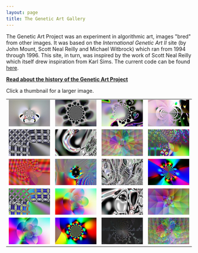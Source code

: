```yaml
---
layout: page
title: The Genetic Art Gallery
---
```


The Genetic Art Project was an experiment in algorithmic art, images "bred" from other images. It was based on the *International Genetic Art II* site (by John Mount, Scott Neal Reilly  and Michael Witbrock) which ran from 1994 through 1996.  This site, in turn, was inspired by the work of Scott Neal Reilly which itself drew inspiration from Karl Sims.  The current code can be found [here](https://github.com/JohnMount/Gart).

[**Read about the history of the Genetic Art Project**](history.md)

Click a thumbnail for a larger image.

<table>

<tr>
<td>
<a href="files/page5-1000-full.html"><img src="files/page5-1000-thumb.jpg" alt="page5-1000-full"/></a>
</td>
<td>
<a href="files/page5-1001-full.html"><img src="files/page5-1001-thumb.jpg" alt="page5-1001-full"/></a>
</td>
<td>
<a href="files/page5-1002-full.html"><img src="files/page5-1002-thumb.jpg" alt="page5-1002-full"/></a>
</td>
<td>
<a href="files/page5-1003-full.html"><img src="files/page5-1003-thumb.jpg" alt="page5-1003-full"/></a>
</td>
</tr>

<tr>
<td>
<a href="files/page5-1004-full.html"><img src="files/page5-1004-thumb.jpg" alt="page5-1004-full"/></a>
</td>
<td>
<a href="files/page5-1005-full.html"><img src="files/page5-1005-thumb.jpg" alt="page5-1005-full"/></a>
</td>
<td>
<a href="files/page5-1006-full.html"><img src="files/page5-1006-thumb.jpg" alt="page5-1006-full"/></a>
</td>
<td>
<a href="files/page5-1007-full.html"><img src="files/page5-1007-thumb.jpg" alt="page5-1007-full"/></a>
</td>
</tr>

<tr>
<td>
<a href="files/page5-1008-full.html"><img src="files/page5-1008-thumb.jpg" alt="page5-1008-full"/></a>
</td>
<td>
<a href="files/page5-1009-full.html"><img src="files/page5-1009-thumb.jpg" alt="page5-1009-full"/></a>
</td>
<td>
<a href="files/page5-1010-full.html"><img src="files/page5-1010-thumb.jpg" alt="page5-1010-full"/></a>
</td>
<td>
<a href="files/page5-1011-full.html"><img src="files/page5-1011-thumb.jpg" alt="page5-1011-full"/></a>
</td>
</tr>

<tr>
<td>
<a href="files/page5-1012-full.html"><img src="files/page5-1012-thumb.jpg" alt="page5-1012-full"/></a>
</td>
<td>
<a href="files/page5-1013-full.html"><img src="files/page5-1013-thumb.jpg" alt="page5-1013-full"/></a>
</td>
<td>
<a href="files/page5-1014-full.html"><img src="files/page5-1014-thumb.jpg" alt="page5-1014-full"/></a>
</td>
<td>
<a href="files/page5-1015-full.html"><img src="files/page5-1015-thumb.jpg" alt="page5-1015-full"/></a>
</td>
</tr>

<tr>
<td>
<a href="files/page5-1016-full.html"><img src="files/page5-1016-thumb.jpg" alt="page5-1016-full"/></a>
</td>
<td>
<a href="files/page5-1017-full.html"><img src="files/page5-1017-thumb.jpg" alt="page5-1017-full"/></a>
</td>
<td>
<a href="files/page5-1018-full.html"><img src="files/page5-1018-thumb.jpg" alt="page5-1018-full"/></a>
</td>
<td>
<a href="files/page5-1019-full.html"><img src="files/page5-1019-thumb.jpg" alt="page5-1019-full"/></a>
</td>
</tr>

</table>